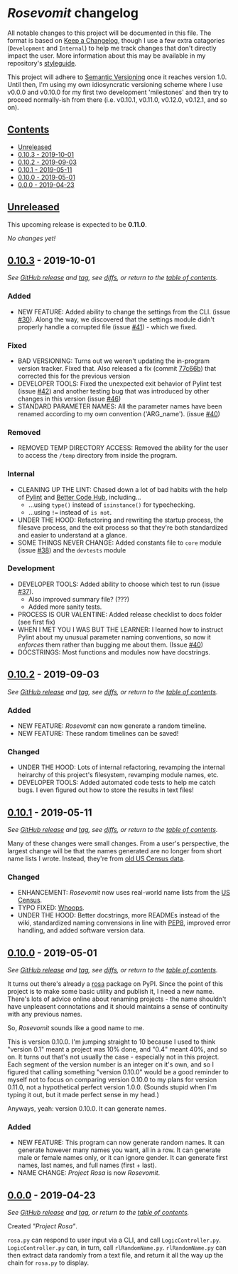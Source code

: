 # ***Rosevomit* changelog**

All notable changes to this project will be documented in this file. The format is based on [Keep a Changelog](https://keepachangelog.com/en/1.0.0/), though I use a few extra catagories (`Development` and `Internal`) to help me track changes that don't directly impact the user. More information about this may be available in my repository's [styleguide](https://github.com/AlexLemna/rosevomit/blob/master/docs/styleguide.md#changelog).

This project will adhere to [Semantic Versioning](https://semver.org/spec/v2.0.0.html) once it reaches version 1.0. Until then, I'm using my own idiosyncratic versioning scheme where I use v0.0.0 and v0.10.0 for my first two development 'milestones' and then try to proceed normally-ish from there (i.e. v0.10.1, v0.11.0, v0.12.0, v0.12.1, and so on).

## [Contents](#contents)

* [Unreleased](#unreleased)
* [0.10.3 - 2019-10-01](#0103---2019-10-01)
* [0.10.2 - 2019-09-03](#0102---2019-09-03)
* [0.10.1 - 2019-05-11](#0101---2019-05-11)
* [0.10.0 - 2019-05-01](#0100---2019-05-01)
* [0.0.0 - 2019-04-23](#000---2019-04-23)

## [Unreleased]

This upcoming release is expected to be **0.11.0**.

*No changes yet!*

## [0.10.3][0-10-3-compare] - 2019-10-01

*See [GitHub release][0-10-3-release] and [tag], see [diffs][0-10-3-compare], or return to the [table of contents](#contents).*

### Added

* NEW FEATURE: Added ability to change the settings from the CLI. (issue [#30]). Along the way, we discovered that the settings module didn't properly handle a corrupted file (issue [#41]) - which we fixed.

### Fixed

* BAD VERSIONING: Turns out we weren't updating the in-program version tracker. Fixed that. Also released a fix (commit [77c66b]) that corrected this for the previous version
* DEVELOPER TOOLS: Fixed the unexpected exit behavior of Pylint test (issue [#42]) and another testing bug that was introduced by other changes in this version (issue [#46])
* STANDARD PARAMETER NAMES: All the parameter names have been renamed according to my own convention ('ARG_name'). (issue [#40])

### Removed

* REMOVED TEMP DIRECTORY ACCESS: Removed the ability for the user to access the `/temp` directory from inside the program.

### Internal

* CLEANING UP THE LINT: Chased down a lot of bad habits with the help of [Pylint](https://www.pylint.org/) and [Better Code Hub](https://bettercodehub.com/), including...
  * ...using `type()` instead of `isinstance()` for typechecking.
  * ...using `!=` instead of `is not`.
* UNDER THE HOOD: Refactoring and rewriting the startup process, the filesave process, and the exit process so that they're both standardized and easier to understand at a glance.
* SOME THINGS NEVER CHANGE: Added constants file to `core` module (issue [#38]) and the `devtests` module

### Development

* DEVELOPER TOOLS: Added ability to choose which test to run (issue [#37]).
  * Also improved summary file? (???)
  * Added more sanity tests.
* PROCESS IS OUR VALENTINE: Added release checklist to docs folder (see first fix)
* WHEN I MET YOU I WAS BUT THE LEARNER: I learned how to instruct Pylint about my unusual parameter naming conventions, so now it *enforces* them rather than bugging me about them. (Issue [#40])
* DOCSTRINGS: Most functions and modules now have docstrings.

[#30]: https://github.com/AlexLemna/rosevomit/issues/30
[#37]: https://github.com/AlexLemna/rosevomit/issues/37
[#38]: https://github.com/AlexLemna/rosevomit/issues/38
[#40]: https://github.com/AlexLemna/rosevomit/issues/40
[#41]: https://github.com/AlexLemna/rosevomit/issues/41
[#42]: https://github.com/AlexLemna/rosevomit/issues/42
[#46]: https://github.com/AlexLemna/rosevomit/issues/46
[77c66b]: https://github.com/AlexLemna/rosevomit/commit/77c66b3f391ae7c3db6d436a31a4ee9dce538318

## [0.10.2][0-10-2-compare] - 2019-09-03

*See [GitHub release][0-10-2-release] and [tag], see [diffs][0-10-2-compare], or return to the [table of contents](#contents).*

### Added

* NEW FEATURE: *Rosevomit* can now generate a random timeline.
* NEW FEATURE: These random timelines can be saved!

### Changed

* UNDER THE HOOD: Lots of internal refactoring, revamping the internal heirarchy of this project's filesystem, revamping module names, etc.
* DEVELOPER TOOLS: Added automated code tests to help me catch bugs. I even figured out how to store the results in text files!

## [0.10.1][0-10-1-compare] - 2019-05-11

*See [GitHub release][0-10-1-release] and [tag], see [diffs][0-10-1-compare], or return to the [table of contents](#contents).*

Many of these changes were small changes. From a user's perspective, the largest change will be that the names generated are no longer from short name lists I wrote. Instead, they're from [old US Census data](https://www.census.gov/topics/population/genealogy/data/1990_census/1990_census_namefiles.html).

### Changed

* ENHANCEMENT: *Rosevomit* now uses real-world name lists from the [US Census](https://www.census.gov/topics/population/genealogy/data/1990_census/1990_census_namefiles.html).
* TYPO FIXED: [Whoops](https://github.com/AlexLemna/rosevomit/issues/18).
* UNDER THE HOOD: Better docstrings, more READMEs instead of the wiki, standardized naming convensions in line with [PEP8](https://www.python.org/dev/peps/pep-0008/), improved error handling, and added software version data.

## [0.10.0][0-10-0-compare] - 2019-05-01

*See [GitHub release][0-10-0-release] and [tag], see [diffs][0-10-0-compare], or return to the [table of contents](#contents).*

It turns out there's already a [rosa](https://pypi.org/project/rosa/) package on PyPI. Since the point of this project is to make some basic utility and publish it, I need a new name. There's lots of advice online about renaming projects - the name shouldn't have unpleasent connotations and it should maintains a sense of continuity with any previous names.

So, *Rosevomit* sounds like a good name to me.

This is version 0.10.0. I'm jumping straight to 10 because I used to think "version 0.1" meant a project was 10% done, and "0.4" meant 40%, and so on. It turns out that's not usually the case - especially not in this project. Each segment of the version number is an integer on it's own, and so I figured that calling something "version 0.10.0" would be a good reminder to myself not to focus on comparing version 0.10.0 to my plans for version 0.11.0, not a hypothetical perfect version 1.0.0. (Sounds stupid when I'm typing it out, but it made perfect sense in my head.)

Anyways, yeah: version 0.10.0. It can generate names.

### Added

* NEW FEATURE: This program can now generate random names. It can generate however many names you want, all in a row. It can generate male or female names only, or it can ignore gender. It can generate first names, last names, and full names (first + last).
* NAME CHANGE: *Project Rosa* is now *Rosevomit*.

## [0.0.0][0-0-0-release] - 2019-04-23

*See [GitHub release][0-0-0-release] and [tag], or return to the [table of contents](#contents).*

Created *"Project Rosa"*.

`rosa.py` can respond to user input via a CLI, and call `LogicController.py`. `LogicController.py` can, in turn, call `rlRandomName.py`. `rlRandomName.py` can then extract data randomly from a text file, and return it all the way up the chain for `rosa.py` to display.

[Unreleased]: https://github.com/AlexLemna/rosevomit/compare/0.10.3...HEAD
[0-10-3-compare]: https://github.com/AlexLemna/rosevomit/compare/0.10.2...0.10.3
[0-10-3-release]: https://github.com/AlexLemna/rosevomit/releases/tag/0.10.3
[0-10-2-compare]: https://github.com/AlexLemna/rosevomit/compare/0.10.1...0.10.2
[0-10-2-release]: https://github.com/AlexLemna/rosevomit/releases/tag/0.10.2
[0-10-1-compare]: https://github.com/AlexLemna/rosevomit/compare/0.10.0...0.10.1
[0-10-1-release]: https://github.com/AlexLemna/rosevomit/releases/tag/0.10.1
[0-10-0-compare]: https://github.com/AlexLemna/rosevomit/compare/0.0.0...0.10.0
[0-10-0-release]: https://github.com/AlexLemna/rosevomit/releases/tag/0.10.0
[0-0-0-release]: https://github.com/AlexLemna/rosevomit/releases/tag/0.0.0
[tag]: https://github.com/AlexLemna/rosevomit/tags

